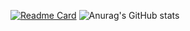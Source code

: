 [![Readme Card](https://github-readme-stats.vercel.app/api/pin/?username=anuraghazra&repo=github-readme-stats)](https://github.com/livato-83/github-readme-stats)
![Anurag's GitHub stats](https://github-readme-stats.vercel.app/api?username=anuraghazra&show_icons=true&theme=radical)
